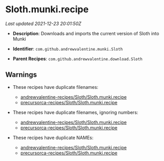 # Sloth.munki.recipe

_Last updated 2021-12-23 20:01:50Z_

- **Description**: Downloads and imports the current version of Sloth into Munki

- **Identifier**: `com.github.andrewvalentine.munki.Sloth`

- **Parent Recipes**: `com.github.andrewvalentine.download.Sloth`


## Warnings

- These recipes have duplicate filenames:
    - [andrewvalentine-recipes/Sloth/Sloth.munki.recipe](/autopkg-dupe-tracker/andrewvalentine-recipes/Sloth/Sloth.munki.recipe)
    - [precursorca-recipes/Sloth/Sloth.munki.recipe](/autopkg-dupe-tracker/precursorca-recipes/Sloth/Sloth.munki.recipe)

- These recipes have duplicate filenames, ignoring numbers:
    - [andrewvalentine-recipes/Sloth/Sloth.munki.recipe](/autopkg-dupe-tracker/andrewvalentine-recipes/Sloth/Sloth.munki.recipe)
    - [precursorca-recipes/Sloth/Sloth.munki.recipe](/autopkg-dupe-tracker/precursorca-recipes/Sloth/Sloth.munki.recipe)

- These recipes have duplicate NAMEs:
    - [andrewvalentine-recipes/Sloth/Sloth.munki.recipe](/autopkg-dupe-tracker/andrewvalentine-recipes/Sloth/Sloth.munki.recipe)
    - [precursorca-recipes/Sloth/Sloth.munki.recipe](/autopkg-dupe-tracker/precursorca-recipes/Sloth/Sloth.munki.recipe)